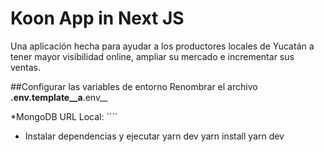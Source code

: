 # Koon App in Next JS
Una aplicación hecha para ayudar a los productores locales de Yucatán a tener mayor visibilidad online, ampliar su mercado e incrementar sus ventas. 

##Configurar las variables de entorno
Renombrar el archivo __.env.template__a__.env__

*MongoDB URL Local: 
´´´´

* Instalar dependencias y ejecutar yarn dev 
yarn install
yarn dev
